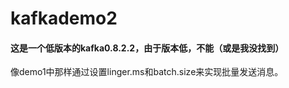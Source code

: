 # kafkademo2
#### 这是一个低版本的kafka0.8.2.2，由于版本低，不能（或是我没找到）
像demo1中那样通过设置linger.ms和batch.size来实现批量发送消息。
